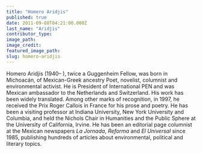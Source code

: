 ```yaml
---
title: "Homero Aridjis"
published: true
date: 2011-09-08T04:21:00.000Z
last_name: "Aridjis"
contributor_type:
image_path:
image_credit:
featured_image_path:
slug: homero-aridjis
---
```


Homero Aridjis (1940– ), twice a Guggenheim Fellow, was born in Michoacán, of Mexican-Greek ancestry Poet, novelist, columnist and environmental activist. He is President of International PEN and was Mexican ambassador to the Netherlands and Switzerland. His work has been widely translated. Among other marks of recognition, in 1997, he received the Prix Roger Callois in France for his prose and poetry. He has been a visiting professor at Indiana University, New York University and Columbia, and held the Nichols Chair in Humanities and the Public Sphere at the University of California, Irvine. He has been an editorial page columnist at the Mexican newspapers _La Jornada_, _Reforma_ and _El Universal_ since 1985, publishing hundreds of articles about environmental, political and literary topics.

